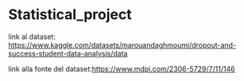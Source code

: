 # Statistical_project

link al dataset: https://www.kaggle.com/datasets/marouandaghmoumi/dropout-and-success-student-data-analysis/data 

link alla fonte del dataset:https://www.mdpi.com/2306-5729/7/11/146


